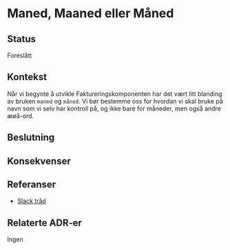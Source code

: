 # Maned, Maaned eller Måned

## Status

Foreslått

## Kontekst

Når vi begynte å utvikle Faktureringskomponenten har det vært litt blanding av bruken `maned` og `måned`.
Vi bør bestemme oss for hvordan vi skal bruke på navn som vi selv har kontroll på, og ikke bare for måneder, men også
andre æøå-ord.

## Beslutning

## Konsekvenser

## Referanser

- [Slack tråd](https://nav-it.slack.com/archives/C01BSCJM127/p1678710330685429)

## Relaterte ADR-er

Ingen